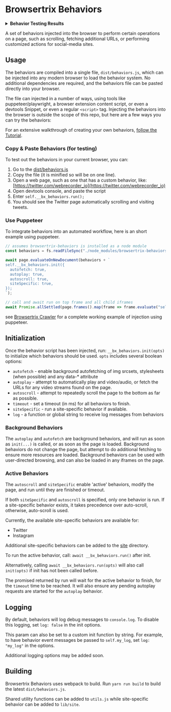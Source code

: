# Browsertrix Behaviors

<details>
  <summary><b>Behavior Testing Results</b></summary>

[![Autoscroll Behavior](https://github.com/webrecorder/browsertrix-behaviors/actions/workflows/autoscroll.yaml/badge.svg)](https://github.com/webrecorder/browsertrix-behaviors/actions/workflows/autoscroll.yaml)

[![Autoplay Behavior: Youtube](https://github.com/webrecorder/browsertrix-behaviors/actions/workflows/autoplay-youtube.yaml/badge.svg)](https://github.com/webrecorder/browsertrix-behaviors/actions/workflows/autoplay-youtube.yaml)

[![Autoplay Behavior: Vimeo](https://github.com/webrecorder/browsertrix-behaviors/actions/workflows/autoplay-vimeo.yaml/badge.svg)](https://github.com/webrecorder/browsertrix-behaviors/actions/workflows/autoplay-vimeo.yaml)

[![Instagram Behavior (Logged In)](https://github.com/webrecorder/browsertrix-behaviors/actions/workflows/instagram.yaml/badge.svg)](https://github.com/webrecorder/browsertrix-behaviors/actions/workflows/instagram.yaml)

[![Twitter Behavior](https://github.com/webrecorder/browsertrix-behaviors/actions/workflows/twitter.yaml/badge.svg)](https://github.com/webrecorder/browsertrix-behaviors/actions/workflows/twitter.yaml)

[![Twitter Behavior (Logged In)](https://github.com/webrecorder/browsertrix-behaviors/actions/workflows/twitter-logged-in.yaml/badge.svg)](https://github.com/webrecorder/browsertrix-behaviors/actions/workflows/twitter-logged-in.yaml)

[![Facebook Behavior: Page (Owner Logged In)](https://github.com/webrecorder/browsertrix-behaviors/actions/workflows/facebook-page.yaml/badge.svg)](https://github.com/webrecorder/browsertrix-behaviors/actions/workflows/facebook-page.yaml)

[![Facebook Behavior: Page Photos (Owner Logged In)](https://github.com/webrecorder/browsertrix-behaviors/actions/workflows/facebook-photos.yaml/badge.svg)](https://github.com/webrecorder/browsertrix-behaviors/actions/workflows/facebook-photos.yaml)

[![Facebook Behavior: Page Videos (Owner Logged In)](https://github.com/webrecorder/browsertrix-behaviors/actions/workflows/facebook-videos.yaml/badge.svg)](https://github.com/webrecorder/browsertrix-behaviors/actions/workflows/facebook-videos.yaml)

</details>

A set of behaviors injected into the browser to perform certain operations on a page, such as scrolling, fetching additional URLs, or performing
customized actions for social-media sites.

## Usage

The behaviors are compiled into a single file, `dist/behaviors.js`, which can be injected into any modern browser to load the behavior system.
No additional dependencies are required, and the behaviors file can be pasted directly into your browser.

The file can injected in a number of ways, using tools like puppeteer/playwright, a browser extension content script, or even a devtools Snippet, or even a regular
`<script>` tag. Injecting the behaviors into the browser is outside the scope of this repo, but here are a few ways you can try the behaviors:

For an extensive walkthrough of creating your own behaviors, [follow the Tutorial](docs/TUTORIAL.md).

### Copy & Paste Behaviors (for testing)

To test out the behaviors in your current browser, you can:

1. Go to the [dist/behaviors.js](dist/behaviors.js)
2. Copy the file (it is minified so will be on one line).
3. Open a web page, such as one that has a custom behavior, like: [https://twitter.com/webrecorder_io](https://twitter.com/webrecorder_io)
4. Open devtools console, and paste the script
5. Enter `self.__bx_behaviors.run();`
6. You should see the Twitter page automatically scrolling and visiting tweets.

### Use Puppeteer

To integrate behaviors into an automated workflow, here is an short example using puppeteer.

```javascript
// assumes browsertrix-behaviors is installed as a node module
const behaviors = fs.readFileSync("./node_modules/browsertrix-behaviors/dist/behaviors.js", "utf-8");

await page.evaluateOnNewDocument(behaviors + `
self.__bx_behaviors.init({
  autofetch: true,
  autoplay: true,
  autoscroll: true,
  siteSpecific: true,
});
`);

// call and await run on top frame and all child iframes
await Promise.allSettled(page.frames().map(frame => frame.evaluate("self.__bx_behaviors.run()")));

```

see [Browsertrix Crawler](https://github.com/webrecorder/browsertrix-crawler) for a complete working example of injection using puppeteer.

## Initialization

Once the behavior script has been injected, run: `__bx_behaviors.init(opts)` to initialize which behaviors should be used. `opts` includes several boolean options:

- `autofetch` - enable background autofetching of img srcsets, stylesheets (when possible) and any data-* attribute
- `autoplay` - attempt to automatically play and video/audio, or fetch the URLs for any video streams found on the page.
- `autoscroll` - attempt to repeatedly scroll the page to the bottom as far as possible.
- `timeout` - set a timeout (in ms) for all behaviors to finish.
- `siteSpecific` - run a site-specific behavior if available.
- `log` - a function or global string to receive log messages from behaviors

### Background Behaviors

The `autoplay` and `autofetch` are background behaviors, and will run as soon as `init(...)` is called, or as soon as the page is loaded.
Background behaviors do not change the page, but attempt to do additional fetching to ensure more resources are loaded.
Background behaviors can be used with user-directed browsing, and can also be loaded in any iframes on the page.

### Active Behaviors

The `autoscroll` and `siteSpecific` enable 'active' behaviors, modify the page, and run until they are finished or timeout.

If both `siteSpecific` and `autoscroll` is specified, only one behavior is run. If a site-specific behavior exists, it takes precedence over auto-scroll, otherwise, auto-scroll is used.

Currently, the available site-specific behaviors are available for:

- Twitter
- Instagram

Additional site-specific behaviors can be added to the [site](./src/site) directory.

To run the active behavior, call: `await __bx_behaviors.run()` after init.

Alternatively, calling `await __bx_behaviors.run(opts)` will also call `init(opts)` if init has not been called before.

The promised returned by run will wait for the active behavior to finish, for the `timeout` time to be reached. It will also ensure any pending autoplay requests are started for the `autoplay` behavior.

## Logging

By default, behaviors will log debug messages to `console.log`. To disable this logging, set `log: false` in the init options.

This param can also be set to a custom init function by string. For example, to have behavior event messages be passed to `self.my_log`, set `log: "my_log"` in the options.

Additional logging options may be added soon.

## Building

Browsertrix Behaviors uses webpack to build. Run `yarn run build` to build the latest `dist/behaviors.js`.

Shared utility functions can be added to `utils.js` while site-specific behavior can be added to `lib/site`.
